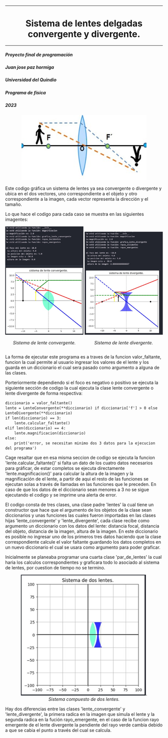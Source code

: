 ------------

<h1 align="center"> Sistema de lentes delgadas convergente y divergente.</h1>

------------
#####  *Proyecto final de programación*
#####  *Juan jose paz hormiga*
##### *Universidad del Quindio*
##### *Programa de física*
##### *2023*
<p align="center">
  <img src="https://github.com/Juanpaz0411/Proyecto_final/blob/master/imagenes%20readme/portada.jpeg.jpeg" alt="portada" width="400" />
  <br>
</p>

Este codigo gráfica un sistema de lentes ya sea convergente o divergente y ubica en el dos vectores, uno correspondiente a el objeto y otro correspondiente a la imagen, cada vector representa la dirección y el tamaño.

Lo que hace el codigo para cada caso se muestra en las siguientes imagentes:


<div align="center">
  <div style="display: inline-block; text-align: center;">
    <img src="https://github.com/Juanpaz0411/Proyecto_final/blob/master/imagenes%20readme/convergente.jpeg.jpeg" alt="Sistema de lente convergente" width="250" />
    <p><em>Sistema de lente convergente.</em></p>
  </div>
  <div style="display: inline-block; text-align: center;">
    <img src="https://github.com/Juanpaz0411/Proyecto_final/blob/master/imagenes%20readme/divergente.jpeg.jpeg" alt="Sistema de lente divergente." width="250" />
    <p><em>Sistema de lente divergente.</em></p>
  </div>
</div>

La forma de ejecutar este programa es a traves de la funcion valor_faltante,  funcion la cual permite al usuario ingresar los valores de el lente y los guarda en un diccionario  el cual sera pasado como argumento a alguna de las clases.

Porteriormente dependiendo si el foco es negativo o positivo se ejecuta la siguiente sección de codigo la cual ejecuta la clase lente convergente o lente divergente de forma respectiva: 

	diccionario = valor_faltante()
	lente = LenteConvergente(**diccionario) if diccionario['f'] > 0 else LenteDivergente(**diccionario)
	if len(diccionario) == 3:
		lente.calcular_faltante()
	elif len(diccionario) == 4:
		lente.magnificacion(diccionario)
	else:
		print('error, se necesitan minimo dos 3 datos para la ejecucion del programa')
Cage resaltar que en esa misma seccion de codigo se ejecuta la funcion 'lente.calcular_faltante()' si falta un dato de los cuatro datos necesarios para gráficar, de estar completos se ejecuta directamente 'lente.magnificacion()' para calcular la altura de la imagen y la magnificación de el lente, a partir de aqui el resto de las funciones se ejecutan solas a través de llamadas en las funciones que le preceden. En caso de que los datos de el diccionario sean menores a 3 no se sigue ejecutando el codigo y se imprime una alerta de error.

El codigo consta de tres clases, una clase padre 'lentes' la cual tiene un constructor que hace que el argumento de los objetos de la clase sean diccionarios y unas funciones las cuales fueron importadas en las clases hijas 'lente_convergente' y 'lente_divergente', cada clase recibe como argumento un diccionario con los datos del lente: distancia focal, distancia del objeto, distancia de la imagen, altura de la imagen. En este diccionario es posible no ingresar uno de los primeros tres datos haciendo que la clase correspondiente calcule el valor faltante guardando los datos completos en un nuevo diccionario el cual se usara como argumento para poder graficar. 

Inicialmente se planeaba programar una cuarta clase 'par_de_lentes' la cual haria los calculos correspondientes y graficara todo lo asociado al sistema de lentes, por cuestion de tiempo no se termino.

<p align="center">
  <img src="https://github.com/Juanpaz0411/Proyecto_final/blob/master/imagenes%20readme/dos_lentes.jpeg.jpeg" alt="Dos lentesn" width="400" />.
  <br>
  <em>Sistema compuesto de dos lentes.</em>
</p>

Hay dos diferencias entre las clases 'lente_convergente' y 'lente_divergente', la primera radica en la imagen que simula el lente y la segunda radica en la fución rayo_emergente, en el caso de la funcion rayo emergente de el lente divergente la pendiente del rayo verde cambia debido a que se cabia el punto a través del cual se calcula.



